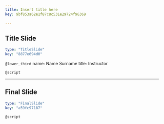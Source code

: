 ```yaml
---
title: Insert title here
key: 9bf853a62e1f87c8c531e29724f96369

---
```

## Title Slide

```yaml
type: "TitleSlide"
key: "8877e694d0"
```

`@lower_third`
name: Name Surname
title: Instructor


`@script`



---
## Final Slide

```yaml
type: "FinalSlide"
key: "a59fc97187"
```

`@script`


